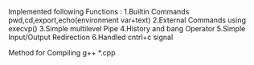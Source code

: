 Implemented following Functions :
1.Builtin Commands
pwd,cd,export,echo(environment var+text)
2.External Commands
using execvp()
3.Simple multilevel Pipe
4.History and bang Operator
5.Simple Input/Output Redirection
6.Handled cntrl+c signal


Method for Compiling
g++ *.cpp

 

